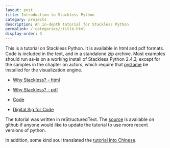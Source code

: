 ```yaml
---
layout: post
title: Introduction to Stackless Python
category: projects
description: An in-depth tutorial for Stackless Python
permalink: /:categories/:title.html
display-order: 3
---
```


This is a tutorial on Stackless Python. It is available in html and
pdf formats. Code is included in the text, and in a standalone zip
archive. Most examples should run as-is on a working install of
Stackless Python 2.4.3, except for the samples in the chapter on
actors, which require that [pyGame](http://www.pygame.org) be
installed for the visualization engine.

* [Why Stackless? - html](/files/why_stackless.html)

* [Why Stackless? - pdf](/files/why_stackless.pdf)

* [Code](/files/why_stackless_code.zip)

* [Digital Sig for Code](/files/why_stackless_code.zip.sig)

The tutorial was written in reStructuredText.  The
[source](https://github.com/grant-olson/why_stackless) is available on
github if anyone would like to update the tutorial to use more recent
versions of python.

In addition, some kind soul translated the [tutorial into
Chinese](http://islab.org/stackless/2007/stackless.html).
